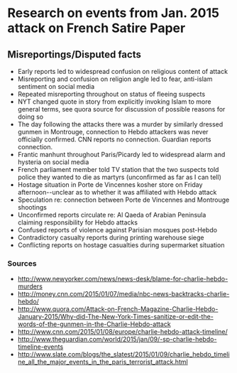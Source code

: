 # Research on events from Jan. 2015 attack on French Satire Paper

## Misreportings/Disputed facts
- Early reports led to widespread confusion on religious content of attack
- Misreporting and confusion on religion angle led to fear, anti-islam sentiment on social media
- Repeated misreporting throughout on status of fleeing suspects
- NYT changed quote in story from explicitly invoking Islam to more general terms, see quora source for discussion of possible reasons for doing so
- The day following the attacks there was a murder by similarly dressed gunmen in Montrouge, connection to Hebdo attackers was never officially confirmed. CNN reports no connection. Guardian reports connection.
- Frantic manhunt throughout Paris/Picardy led to widespread alarm and hysteria on social media
- French parliament member told TV station that the two suspects told police they wanted to die as martyrs (unconfirmed as far as I can tell)
- Hostage situation in Porte de Vincennes kosher store on Friday afternoon--unclear as to whether it was affiliated with Hebdo attack
- Speculation re: connection between Porte de Vincennes and Montrouge shootings
- Unconfirmed reports circulate re: Al Qaeda of Arabian Peninsula claiming responsibility for Hebdo attacks
- Confused reports of violence against Parisian mosques post-Hebdo
- Contradictory casualty reports during printing warehouse siege
- Conflicting reports on hostage casualties during supermarket situation

### Sources
- http://www.newyorker.com/news/news-desk/blame-for-charlie-hebdo-murders
- http://money.cnn.com/2015/01/07/media/nbc-news-backtracks-charlie-hebdo/
- http://www.quora.com/Attack-on-French-Magazine-Charlie-Hebdo-January-2015/Why-did-The-New-York-Times-sanitize-or-edit-the-words-of-the-gunmen-in-the-Charlie-Hebdo-attack
- http://www.cnn.com/2015/01/08/europe/charlie-hebdo-attack-timeline/
- http://www.theguardian.com/world/2015/jan/09/-sp-charlie-hebdo-timeline-events
- http://www.slate.com/blogs/the_slatest/2015/01/09/charlie_hebdo_timeline_all_the_major_events_in_the_paris_terrorist_attack.html